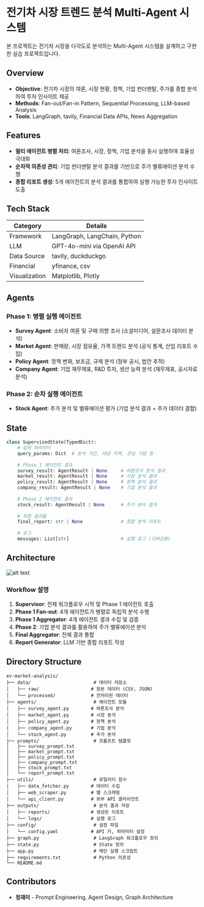 # 전기차 시장 트렌드 분석 Multi-Agent 시스템

본 프로젝트는 전기차 시장을 다각도로 분석하는 Multi-Agent 시스템을 설계하고 구현한 실습 프로젝트입니다.

## Overview

- **Objective**: 전기차 시장의 여론, 시장 현황, 정책, 기업 펀더멘탈, 주가를 종합 분석하여 투자 인사이트 제공
- **Methods**: Fan-out/Fan-in Pattern, Sequential Processing, LLM-based Analysis
- **Tools**: LangGraph, tavily, Financial Data APIs, News Aggregation

## Features

- **멀티 에이전트 병렬 처리**: 여론조사, 시장, 정책, 기업 분석을 동시 실행하여 효율성 극대화
- **순차적 의존성 관리**: 기업 펀더멘탈 분석 결과를 기반으로 주가 밸류에이션 분석 수행
- **종합 리포트 생성**: 5개 에이전트의 분석 결과를 통합하여 실행 가능한 투자 인사이트 도출

## Tech Stack

| Category   | Details                      |
|------------|------------------------------|
| Framework  | LangGraph, LangChain, Python |
| LLM        | GPT-4o-mini via OpenAI API   |
| Data Source| tavily, duckduckgo           |
| Financial  | yfinance, csv  |
| Visualization | Matplotlib, Plotly       |

## Agents

### Phase 1: 병렬 실행 에이전트

- **Survey Agent**: 소비자 여론 및 구매 의향 조사 (소셜미디어, 설문조사 데이터 분석)
- **Market Agent**: 판매량, 시장 점유율, 가격 트렌드 분석 (공식 통계, 산업 리포트 수집)
- **Policy Agent**: 정책 변화, 보조금, 규제 분석 (정부 공시, 법안 추적)
- **Company Agent**: 기업 재무제표, R&D 투자, 생산 능력 분석 (재무제표, 공시자료 분석)

### Phase 2: 순차 실행 에이전트

- **Stock Agent**: 주가 분석 및 밸류에이션 평가 (기업 분석 결과 + 주가 데이터 결합)

## State

```python
class SupervisedState(TypedDict):
    # 입력 파라미터
    query_params: Dict  # 분석 기간, 대상 지역, 관심 기업 등
    
    # Phase 1 에이전트 결과
    survey_result: AgentResult | None     # 여론조사 분석 결과
    market_result: AgentResult | None     # 시장 분석 결과
    policy_result: AgentResult | None     # 정책 분석 결과
    company_result: AgentResult | None    # 기업 분석 결과
    
    # Phase 2 에이전트 결과
    stock_result: AgentResult | None      # 주가 분석 결과
    
    # 최종 결과물
    final_report: str | None              # 종합 분석 리포트
    
    # 로그
    messages: List[str]                   # 실행 로그 (디버깅용)
```

## Architecture

![alt text](<전기차 flow_v0.1.png>)

### Workflow 설명

1. **Supervisor**: 전체 워크플로우 시작 및 Phase 1 에이전트 호출
2. **Phase 1 Fan-out**: 4개 에이전트가 병렬로 독립적 분석 수행
3. **Phase 1 Aggregator**: 4개 에이전트 결과 수집 및 검증
4. **Phase 2**: 기업 분석 결과를 활용하여 주가 밸류에이션 분석
5. **Final Aggregator**: 전체 결과 통합
6. **Report Generator**: LLM 기반 종합 리포트 작성

## Directory Structure

```
ev-market-analysis/
├── data/                       # 데이터 저장소
│   ├── raw/                   # 원본 데이터 (CSV, JSON)
│   └── processed/             # 전처리된 데이터
├── agents/                     # 에이전트 모듈
│   ├── survey_agent.py        # 여론조사 분석
│   ├── market_agent.py        # 시장 분석
│   ├── policy_agent.py        # 정책 분석
│   ├── company_agent.py       # 기업 분석
│   └── stock_agent.py         # 주가 분석
├── prompts/                    # 프롬프트 템플릿
│   ├── survey_prompt.txt
│   ├── market_prompt.txt
│   ├── policy_prompt.txt
│   ├── company_prompt.txt
│   ├── stock_prompt.txt
│   └── report_prompt.txt
├── utils/                      # 유틸리티 함수
│   ├── data_fetcher.py        # 데이터 수집
│   ├── web_scraper.py         # 웹 스크래핑
│   └── api_client.py          # 외부 API 클라이언트
├── outputs/                    # 분석 결과 저장
│   ├── reports/               # 생성된 리포트
│   └── logs/                  # 실행 로그
├── config/                     # 설정 파일
│   └── config.yaml            # API 키, 파라미터 설정
├── graph.py                    # LangGraph 워크플로우 정의
├── state.py                    # State 정의
├── app.py                      # 메인 실행 스크립트
├── requirements.txt            # Python 의존성
└── README.md
```


## Contributors

- **정재미** - Prompt Engineering, Agent Design, Graph Architecture


